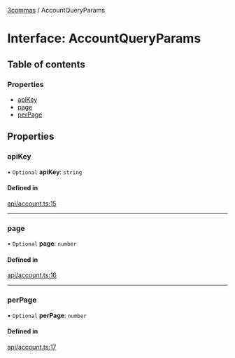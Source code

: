 [3commas](../README.md) / AccountQueryParams

# Interface: AccountQueryParams

## Table of contents

### Properties

- [apiKey](AccountQueryParams.md#apikey)
- [page](AccountQueryParams.md#page)
- [perPage](AccountQueryParams.md#perpage)

## Properties

### apiKey

• `Optional` **apiKey**: `string`

#### Defined in

[api/account.ts:15](https://github.com/ozum/3commas/blob/154787b/src/api/account.ts#L15)

---

### page

• `Optional` **page**: `number`

#### Defined in

[api/account.ts:16](https://github.com/ozum/3commas/blob/154787b/src/api/account.ts#L16)

---

### perPage

• `Optional` **perPage**: `number`

#### Defined in

[api/account.ts:17](https://github.com/ozum/3commas/blob/154787b/src/api/account.ts#L17)
